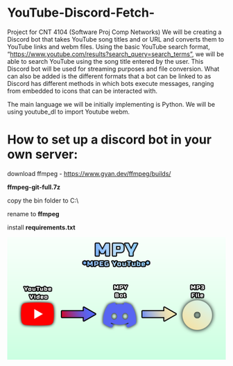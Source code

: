 # YouTube-Discord-Fetch-
Project for CNT 4104 (Software Proj Comp Networks)
We will be creating a Discord bot that takes YouTube song titles and or URL and converts them to YouTube links and webm files. Using the basic YouTube search format, “https://www.youtube.com/results?search_query=search_terms”, we will be able to search YouTube using the song title entered by the user. This Discord bot will be used for streaming purposes and file conversion. What can also be added is the different formats that a bot can be linked to as Discord has different methods in which bots execute messages, ranging from embedded to icons that can be interacted with. 

The main language we will be initially implementing is Python. We will be using youtube_dl to import Youtube webm.  

# How to set up a discord bot in your own server:

download ffmpeg - https://www.gyan.dev/ffmpeg/builds/

**ffmpeg-git-full.7z**

copy the bin folder to C:\

rename to **ffmpeg**

install **requirements.txt**

 ![screenshot](BotVisual.png)
